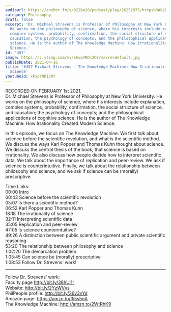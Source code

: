```yaml
---
audiourl: https://anchor.fm/s/822ba20/podcast/play/26252975/https%3A%2F%2Fd3ctxlq1ktw2nl.cloudfront.net%2Fstaging%2F2021-1-5%2Fccaa77d3-16a8-075d-0195-c8be0ba6531c.m4a
category: Philosophy
draft: false
excerpt: 'Dr. Michael Strevens is Professor of Philosophy at New York University.
  He works on the philosophy of science, where his interests include explanation,
  complex systems, probability, confirmation, the social structure of science, and
  causation; the psychology of concepts; and the philosophical applications of cognitive
  science. He is the author of The Knowledge Machine: How Irrationality Created Modern
  Science.'
id: '457'
image: https://i.ytimg.com/vi/xkvpYRDi2OY/maxresdefault.jpg
publishDate: 2021-04-16
title: '#457 Michael Strevens - The Knowledge Machine: How Irrationality Created Modern
  Science'
youtubeid: xkvpYRDi2OY
---
```

<div class="timelinks">

RECORDED ON FEBRUARY 1st 2021.  
Dr. Michael Strevens is Professor of Philosophy at New York University. He works on the philosophy of science, where his interests include explanation, complex systems, probability, confirmation, the social structure of science, and causation; the psychology of concepts; and the philosophical applications of cognitive science. He is the author of The Knowledge Machine: How Irrationality Created Modern Science.

In this episode, we focus on The Knowledge Machine. We first talk about science before the scientific revolution, and what is the scientific method. We discuss the ways Karl Popper and Thomas Kuhn thought about science. We discuss the central thesis of the book, that science is based on irrationality. We also discuss how people decide how to interpret scientific data. We talk about the importance of replication and peer-review. We ask if science is counterintuitive. Finally, we talk about the relationship between philosophy and science, and we ask if science can be (morally) prescriptive.

Time Links:  
<time>00:00</time> Intro  
<time>00:43</time> Science before the scientific revolution  
<time>05:07</time> Is there a scientific method?  
<time>06:52</time> Karl Popper and Thomas Kuhn  
<time>18:18</time> The irrationality of science  
<time>32:11</time> Interpreting scientific data  
<time>35:05</time> Replication and peer-review  
<time>47:05</time> Is science counterintuitive?  
<time>49:26</time> A distinction between public scientific argument and private scientific reasoning  
<time>53:20</time> The relationship between philosophy and science  
<time>1:02:20</time> The demarcation problem  
<time>1:05:45</time> Can science be (morally) prescriptive  
<time>1:08:53</time> Follow Dr. Strevens’ work!

---

Follow Dr. Strevens’ work:  
Faculty page http://bit.ly/38hUl1r  
Website: http://bit.ly/2YzWVvs  
PhilPeople profile: http://bit.ly/36v3vYd  
Amazon page: https://amzn.to/3j5s5nA  
The Knowledge Machine: http://amzn.to/2WtRhK9
</div>

